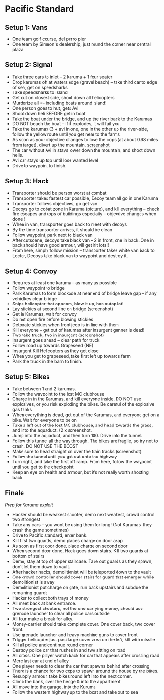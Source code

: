 # Pacific Standard
## Setup 1: Vans 
* One team golf course, del perro pier
* One team by Simeon's dealership, just round the corner near central plaza

## Setup 2: Signal
* Take three cars to inlet – 2 karuma + 1 four seater
* Drop karumas off at waters edge (gravel beach) – take third car to edge of sea, get on speedsharks
* Take speedsharks to island
* Get out on closest side, shoot down all helicopters 
* Murderize all =- including boats around island!
* One person goes to hut, gets Avi
* Shoot down heli BEFORE get in boat
* Take the boat under the bridge, and up the river back to the Karumas
* DO NOT beach the boat – if it explodes, it will fail you. 
* Take the karumas (3 + avi in one, one in the other up the river-side, follow the yellow route until you get near to the farms
* As soon as your objective changes to lose the cops (at about 0.68 miles from target), divert up the mountain. [screenshot](url)
* The car without Avi in stays lower down the mountain, and shoot down helis.
* Avi car stays up top until lose wanted level
* Drive to waypoint to finish.

## Setup 3: Hack
* Transporter should be person worst at combat
* Transporter takes fastest car possible, Decoy team all go in one Karuma
* Transporter follows objectives, go get van
* Decoys go to cobat zone in Karuma (picture), and kill everything – check fire escapes and tops of buildings especially – objective changes when done !
* When in van, transporter goes back to meet with decoys
* By the time transporter arrives, it should be clean
* Follow waypoint, park next to black van
* After cutscene, decoys take black van – 2 in front, one in back. One in back should have good armour, will get hit lots!!
* From here, simply follow mission – transporter takes white van back to Lecter, Decoys take black van to waypoint and destroy it.

## Setup 4: Convoy
* Requires at least one karuma – as many as possible!
* Follow waypoint to bridge
* Park Karumas to form blockade at near end of bridge leave gap – if any vehiclkes clear bridge
* Snipe helicopter that appears, blow it up, has autopilot!
* Lay stickies at second line on bridge (screenshot) 
* Get in Karumas, wait for convoy
* Do not open fire before blowing stickies
* Detonate stickies when front jeep is in line with them
* Kill everyone – get out of karumas after insurgent gunner is dead!
* Two take truck, two in insurgent (screenshot)
* Insurgent goes ahead – clear path for truck
* Follow road up towards Grapeseed (NE)
* Insurgent Kill Helicopters as they get close
* When you get to grapeseed, take first left up towards farm
* Park the truck in the barn to finish.

## Setup 5: Bikes
* Take between 1 and 2 karumas. 
* Follow the waypoint to the lost MC clubhouse
* Charge in in the Karumas, and kill everyone inside. DO NOT use explosives, or you risk exploding the bikes. Be careful of the explosive gas tanks
* When everything is dead, get out of the Karumas, and everyone get on a bike. Wait for everyone to be on
* Take a left out of the lost MC clubhouse, and head towards the grass, and into the aquaduct. (2 x screenshot.
* Jump into the aquaduct, and then turn 180. Drive into the tunnel.
* Follow this tunnel all the way through. The bikes are fragile, so try not to crash. DO NOT USE THE BOOST
* Make sure to head straight on over the train tracks (screenshot)
* Follow the tunnel until you get out onto the highway.
* Turn right, and take the first off ramp. From here, follow the waypoint until you get to the checkpoint
* Keep an eye on health and armour, but it’s not really worth shooting back!

## Finale
*Prep for Karuma exploit*

* Hacker should be weakest shooter, demo next weakest, crowd control two strongest
* Take any cars – you wont be using them for long! (Not Karumas, they crash the game sometimes)
* Drive to Pacific standard, enter bank.
* Kill first two guards, demo places charge on door asap
* As soon as first door done, place charge on second door
* When second door done, Hack goes down stairs. Kill two guards at bottom of stairs
* Demo, stay at top of upper staircase. Take out guards as they spawn, don’t let them down to vault.
* After hacker hacks, demolitionist will be teleported down to the vault
* One crowd controller should cover stairs for guard that emerges while demolitionist is away
* Demolitionist put charge on gate, run back upstairs and subdue the remaining guards
* Hacker to collect both trays of money
* All meet back at bank entrance.
* Two strongest shooters, not the one carrying money, should use grenade launcher to clear all police cars outside
* All four make a break for alley.
* Money-carrier should take complete cover. One cover back, two cover front.
* Use grenade launcher and heavy machine guns to cover front
* Trigger helicopter just past large cover area on the left, kill with missile
* Kill all police and continue round corner
* Destroy police car that rushes in and two sitting on road
* All cross. One player watch back for car that appears after crossing road
* Merc last car at end of alley
* One player needs to clear the car that spawns behind after crossing
* There is a chance for two cops to spawn around the house by the bikes.
* Resupply armour, take bikes round left into the next corner.
* Climb the bank, over the hedge & into the appartment
* All move into the garage, into the Kuruma
* Follow the western highway up to the boat and take out to sea
